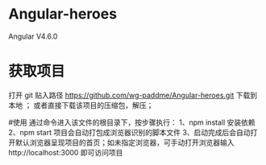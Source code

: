 # Angular-heroes
Angular V4.6.0

# 获取项目
打开 git 贴入路径 https://github.com/wg-paddme/Angular-heroes.git 下载到本地 ；
或者直接下载该项目的压缩包，解压；

#使用
通过命令进入该文件的根目录下，按步骤执行：
1、npm install 安装依赖
2、npm start 项目会自动打包成浏览器识别的脚本文件
3、启动完成后会自动打开默认浏览器呈现项目的首页；如未指定浏览器，可手动打开浏览器输入 http://localhost:3000 即可访问项目

